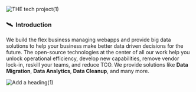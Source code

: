 ![THE tech project(1)](https://user-images.githubusercontent.com/25063903/162031258-ec47597c-57b5-45e1-879d-d84f2f94994a.svg)
### :artificial_satellite: &nbsp;Introduction
We build the flex business managing webapps and provide big data solutions to help your business make better data driven decisions for the future. The open-source technologies at the center of all our work help you unlock operational efficiency, develop new capabilities, remove vendor lock-in, reskill your teams, and reduce TCO. We provide solutions like **Data Migration**, **Data Analytics**, **Data Cleanup**, and many more.

![Add a heading(1)](https://user-images.githubusercontent.com/25063903/162037395-20b7e6dc-1de2-4629-a52f-cbe5f39be90a.svg)

